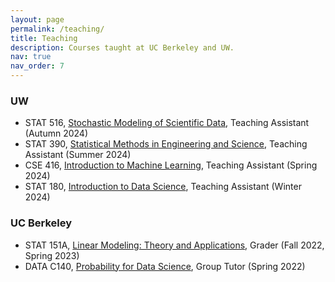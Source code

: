 ```yaml
---
layout: page
permalink: /teaching/
title: Teaching
description: Courses taught at UC Berkeley and UW.
nav: true
nav_order: 7
---
```


### UW

* STAT 516, [Stochastic Modeling of Scientific Data](https://stat.uw.edu/academics/course-catalog/stat-516), Teaching Assistant (Autumn 2024)
* STAT 390, [Statistical Methods in Engineering and Science](https://stat.uw.edu/academics/course-catalog/stat-390), Teaching Assistant (Summer 2024)
* CSE 416, [Introduction to Machine Learning](https://courses.cs.washington.edu/courses/cse416/), Teaching Assistant (Spring 2024)
* STAT 180, [Introduction to Data Science](https://stat.uw.edu/academics/course-catalog/stat-180), Teaching Assistant (Winter 2024)

### UC Berkeley

* STAT 151A, [Linear Modeling: Theory and Applications](https://stat151a.berkeley.edu/), Grader (Fall 2022, Spring 2023)
* DATA C140, [Probability for Data Science](http://prob140.org/), Group Tutor (Spring 2022)
